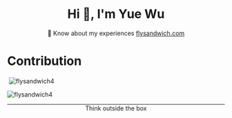 <div>
  <h1 align="center">Hi 👋, I'm Yue Wu</h1>
  
  <p align="center"> 📄 Know about my experiences <a href="https://flysandwich.com">flysandwich.com</a></p>
</div>


<h1> Contribution </h1>
<p>&nbsp;<img align="center" src="https://github-readme-stats.vercel.app/api?username=flysandwich4&show_icons=true&locale=en&theme=dark" alt="flysandwich4" /></p>

<p><img align="center" src="https://github-readme-streak-stats.herokuapp.com/?user=flysandwich4&theme=dark" alt="flysandwich4" /></p>

<hr style="margin:0; border-radius:2px; border-color: black;"> </hr>
<div align="center"> Think outside the box </div>
